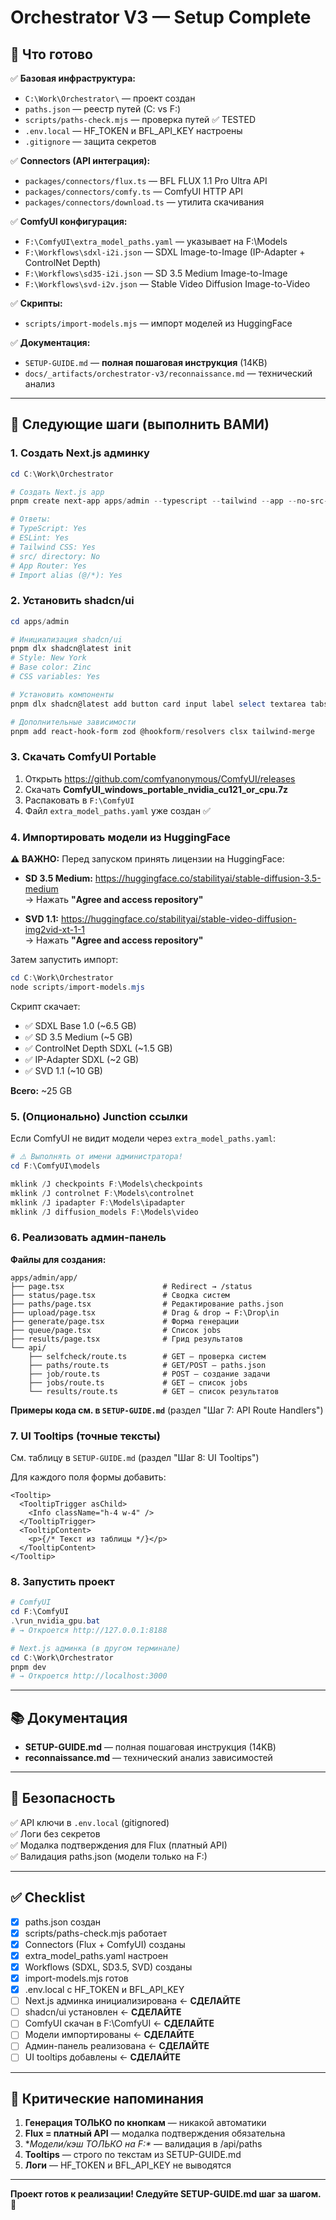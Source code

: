# Orchestrator V3 — Setup Complete

## 🎉 Что готово

✅ **Базовая инфраструктура:**
- `C:\Work\Orchestrator\` — проект создан
- `paths.json` — реестр путей (C: vs F:)
- `scripts/paths-check.mjs` — проверка путей ✅ TESTED
- `.env.local` — HF_TOKEN и BFL_API_KEY настроены
- `.gitignore` — защита секретов

✅ **Connectors (API интеграция):**
- `packages/connectors/flux.ts` — BFL FLUX 1.1 Pro Ultra API
- `packages/connectors/comfy.ts` — ComfyUI HTTP API
- `packages/connectors/download.ts` — утилита скачивания

✅ **ComfyUI конфигурация:**
- `F:\ComfyUI\extra_model_paths.yaml` — указывает на F:\Models
- `F:\Workflows\sdxl-i2i.json` — SDXL Image-to-Image (IP-Adapter + ControlNet Depth)
- `F:\Workflows\sd35-i2i.json` — SD 3.5 Medium Image-to-Image
- `F:\Workflows\svd-i2v.json` — Stable Video Diffusion Image-to-Video

✅ **Скрипты:**
- `scripts/import-models.mjs` — импорт моделей из HuggingFace

✅ **Документация:**
- `SETUP-GUIDE.md` — **полная пошаговая инструкция** (14KB)
- `docs/_artifacts/orchestrator-v3/reconnaissance.md` — технический анализ

---

## 🚀 Следующие шаги (выполнить ВАМИ)

### 1. Создать Next.js админку

```powershell
cd C:\Work\Orchestrator

# Создать Next.js app
pnpm create next-app apps/admin --typescript --tailwind --app --no-src-dir --import-alias "@/*"

# Ответы:
# TypeScript: Yes
# ESLint: Yes
# Tailwind CSS: Yes
# src/ directory: No
# App Router: Yes
# Import alias (@/*): Yes
```

### 2. Установить shadcn/ui

```powershell
cd apps/admin

# Инициализация shadcn/ui
pnpm dlx shadcn@latest init
# Style: New York
# Base color: Zinc
# CSS variables: Yes

# Установить компоненты
pnpm dlx shadcn@latest add button card input label select textarea tabs tooltip badge alert-dialog

# Дополнительные зависимости
pnpm add react-hook-form zod @hookform/resolvers clsx tailwind-merge
```

### 3. Скачать ComfyUI Portable

1. Открыть https://github.com/comfyanonymous/ComfyUI/releases
2. Скачать **ComfyUI_windows_portable_nvidia_cu121_or_cpu.7z**
3. Распаковать в `F:\ComfyUI`
4. Файл `extra_model_paths.yaml` уже создан ✅

### 4. Импортировать модели из HuggingFace

**⚠️ ВАЖНО:** Перед запуском принять лицензии на HuggingFace:

- **SD 3.5 Medium:** https://huggingface.co/stabilityai/stable-diffusion-3.5-medium  
  → Нажать **"Agree and access repository"**

- **SVD 1.1:** https://huggingface.co/stabilityai/stable-video-diffusion-img2vid-xt-1-1  
  → Нажать **"Agree and access repository"**

Затем запустить импорт:

```powershell
cd C:\Work\Orchestrator
node scripts/import-models.mjs
```

Скрипт скачает:
- ✅ SDXL Base 1.0 (~6.5 GB)
- ✅ SD 3.5 Medium (~5 GB)
- ✅ ControlNet Depth SDXL (~1.5 GB)
- ✅ IP-Adapter SDXL (~2 GB)
- ✅ SVD 1.1 (~10 GB)

**Всего:** ~25 GB

### 5. (Опционально) Junction ссылки

Если ComfyUI не видит модели через `extra_model_paths.yaml`:

```powershell
# ⚠️ Выполнять от имени администратора!
cd F:\ComfyUI\models

mklink /J checkpoints F:\Models\checkpoints
mklink /J controlnet F:\Models\controlnet
mklink /J ipadapter F:\Models\ipadapter
mklink /J diffusion_models F:\Models\video
```

### 6. Реализовать админ-панель

**Файлы для создания:**

```
apps/admin/app/
├── page.tsx                      # Redirect → /status
├── status/page.tsx               # Сводка систем
├── paths/page.tsx                # Редактирование paths.json
├── upload/page.tsx               # Drag & drop → F:\Drop\in
├── generate/page.tsx             # Форма генерации
├── queue/page.tsx                # Список jobs
├── results/page.tsx              # Грид результатов
└── api/
    ├── selfcheck/route.ts        # GET — проверка систем
    ├── paths/route.ts            # GET/POST — paths.json
    ├── job/route.ts              # POST — создание задачи
    ├── jobs/route.ts             # GET — список jobs
    └── results/route.ts          # GET — список результатов
```

**Примеры кода см. в `SETUP-GUIDE.md`** (раздел "Шаг 7: API Route Handlers")

### 7. UI Tooltips (точные тексты)

См. таблицу в `SETUP-GUIDE.md` (раздел "Шаг 8: UI Tooltips")

Для каждого поля формы добавить:

```tsx
<Tooltip>
  <TooltipTrigger asChild>
    <Info className="h-4 w-4" />
  </TooltipTrigger>
  <TooltipContent>
    <p>{/* Текст из таблицы */}</p>
  </TooltipContent>
</Tooltip>
```

### 8. Запустить проект

```powershell
# ComfyUI
cd F:\ComfyUI
.\run_nvidia_gpu.bat
# → Откроется http://127.0.0.1:8188

# Next.js админка (в другом терминале)
cd C:\Work\Orchestrator
pnpm dev
# → Откроется http://localhost:3000
```

---

## 📚 Документация

- **SETUP-GUIDE.md** — полная пошаговая инструкция (14KB)
- **reconnaissance.md** — технический анализ зависимостей

---

## 🔐 Безопасность

✅ API ключи в `.env.local` (gitignored)  
✅ Логи без секретов  
✅ Модалка подтверждения для Flux (платный API)  
✅ Валидация paths.json (модели только на F:\)

---

## ✅ Checklist

- [x] paths.json создан
- [x] scripts/paths-check.mjs работает
- [x] Connectors (Flux + ComfyUI) созданы
- [x] extra_model_paths.yaml настроен
- [x] Workflows (SDXL, SD3.5, SVD) созданы
- [x] import-models.mjs готов
- [x] .env.local с HF_TOKEN и BFL_API_KEY
- [ ] Next.js админка инициализирована ← **СДЕЛАЙТЕ**
- [ ] shadcn/ui установлен ← **СДЕЛАЙТЕ**
- [ ] ComfyUI скачан в F:\ComfyUI ← **СДЕЛАЙТЕ**
- [ ] Модели импортированы ← **СДЕЛАЙТЕ**
- [ ] Админ-панель реализована ← **СДЕЛАЙТЕ**
- [ ] UI tooltips добавлены ← **СДЕЛАЙТЕ**

---

## 🎯 Критические напоминания

1. **Генерация ТОЛЬКО по кнопкам** — никакой автоматики
2. **Flux = платный API** — модалка подтверждения обязательна
3. **Модели/кэш ТОЛЬКО на F:\** — валидация в /api/paths
4. **Tooltips** — строго по текстам из SETUP-GUIDE.md
5. **Логи** — HF_TOKEN и BFL_API_KEY не выводятся

---

**Проект готов к реализации! Следуйте SETUP-GUIDE.md шаг за шагом.** 🚀
